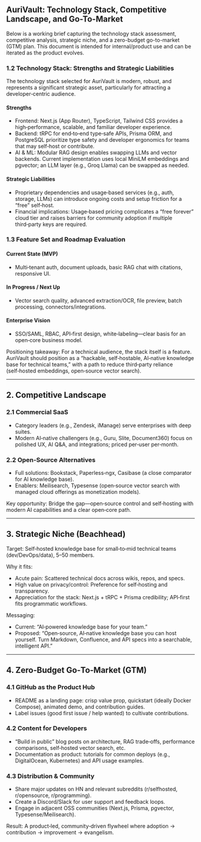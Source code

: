 ## AuriVault: Technology Stack, Competitive Landscape, and Go-To-Market

Below is a working brief capturing the technology stack assessment, competitive analysis, strategic niche, and a zero-budget go-to-market (GTM) plan. This document is intended for internal/product use and can be iterated as the product evolves.

### 1.2 Technology Stack: Strengths and Strategic Liabilities

The technology stack selected for AuriVault is modern, robust, and represents a significant strategic asset, particularly for attracting a developer‑centric audience.

#### Strengths
- Frontend: Next.js (App Router), TypeScript, Tailwind CSS provides a high‑performance, scalable, and familiar developer experience.
- Backend: tRPC for end‑to‑end type‑safe APIs, Prisma ORM, and PostgreSQL prioritize type safety and developer ergonomics for teams that may self‑host or contribute.
- AI & ML: Modular RAG design enables swapping LLMs and vector backends. Current implementation uses local MiniLM embeddings and pgvector; an LLM layer (e.g., Groq Llama) can be swapped as needed.

#### Strategic Liabilities
- Proprietary dependencies and usage‑based services (e.g., auth, storage, LLMs) can introduce ongoing costs and setup friction for a “free” self‑host.
- Financial implications: Usage‑based pricing complicates a “free forever” cloud tier and raises barriers for community adoption if multiple third‑party keys are required.

### 1.3 Feature Set and Roadmap Evaluation

#### Current State (MVP)
- Multi‑tenant auth, document uploads, basic RAG chat with citations, responsive UI.

#### In Progress / Next Up
- Vector search quality, advanced extraction/OCR, file preview, batch processing, connectors/integrations.

#### Enterprise Vision
- SSO/SAML, RBAC, API‑first design, white‑labeling—clear basis for an open‑core business model.

Positioning takeaway: For a technical audience, the stack itself is a feature. AuriVault should position as a “hackable, self‑hostable, AI‑native knowledge base for technical teams,” with a path to reduce third‑party reliance (self‑hosted embeddings, open‑source vector search).

---

## 2. Competitive Landscape

### 2.1 Commercial SaaS
- Category leaders (e.g., Zendesk, iManage) serve enterprises with deep suites.
- Modern AI‑native challengers (e.g., Guru, Slite, Document360) focus on polished UX, AI Q&A, and integrations; priced per‑user per‑month.

### 2.2 Open‑Source Alternatives
- Full solutions: Bookstack, Paperless‑ngx, Casibase (a close comparator for AI knowledge base).
- Enablers: Meilisearch, Typesense (open‑source vector search with managed cloud offerings as monetization models).

Key opportunity: Bridge the gap—open‑source control and self‑hosting with modern AI capabilities and a clear open‑core path.

---

## 3. Strategic Niche (Beachhead)

Target: Self‑hosted knowledge base for small‑to‑mid technical teams (dev/DevOps/data), 5–50 members.

Why it fits:
- Acute pain: Scattered technical docs across wikis, repos, and specs.
- High value on privacy/control: Preference for self‑hosting and transparency.
- Appreciation for the stack: Next.js + tRPC + Prisma credibility; API‑first fits programmatic workflows.

Messaging:
- Current: “AI‑powered knowledge base for your team.”
- Proposed: “Open‑source, AI‑native knowledge base you can host yourself. Turn Markdown, Confluence, and API specs into a searchable, intelligent API.”

---

## 4. Zero‑Budget Go‑To‑Market (GTM)

### 4.1 GitHub as the Product Hub
- README as a landing page: crisp value prop, quickstart (ideally Docker Compose), animated demo, and contribution guides.
- Label issues (good first issue / help wanted) to cultivate contributions.

### 4.2 Content for Developers
- “Build in public” blog posts on architecture, RAG trade‑offs, performance comparisons, self‑hosted vector search, etc.
- Documentation as product: tutorials for common deploys (e.g., DigitalOcean, Kubernetes) and API usage examples.

### 4.3 Distribution & Community
- Share major updates on HN and relevant subreddits (r/selfhosted, r/opensource, r/programming).
- Create a Discord/Slack for user support and feedback loops.
- Engage in adjacent OSS communities (Next.js, Prisma, pgvector, Typesense/Meilisearch).

Result: A product‑led, community‑driven flywheel where adoption → contribution → improvement → evangelism.


